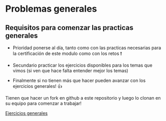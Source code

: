 # Problemas generales

## Requisitos para comenzar las practicas generales
- Prioridad ponerse al día, tanto como con las practicas necesarias para la certificación de este modulo como con los retos ❗️

- Secundario practicar los ejercicios disponibles para los temas que vimos (si ven que hace falta entender mejor los temas)

- Finalmente si no tienen más que hacer pueden avanzar con los ejercicios generales! 👍

Tienen que hacer un fork en github a este repositorio y luego lo clonan en su equipo para comenzar a trabajar! 

[Ejercicios generales](https://erick-c3.github.io/ProblemasGenerales/)
